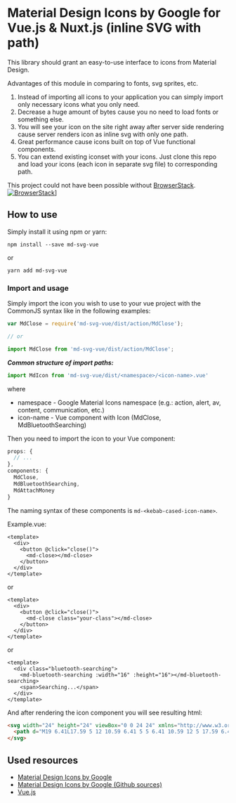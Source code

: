 # Material Design Icons by Google for Vue.js & Nuxt.js (inline SVG with path)

This library should grant an easy-to-use interface to icons from Material Design.

Advantages of this module in comparing to fonts, svg sprites, etc.
1. Instead of importing all icons to your application you can simply import only necessary icons what you only need.
2. Decrease a huge amount of bytes cause you no need to load fonts or something else.
3. You will see your icon on the site right away after server side rendering cause server renders icon as inline svg with only one path.
4. Great performance cause icons built on top of Vue functional components.
5. You can extend existing iconset with your icons. Just clone this repo and load your icons (each icon in separate svg file) to corresponding path.

This project could not have been possible without [BrowserStack](https://www.browserstack.com/).
<a href="https://www.browserstack.com/">![BrowserStack](https://www.browserstack.com/images/layout/browserstack-logo-600x315.png)]</a>

## How to use

Simply install it using npm or yarn:

```
npm install --save md-svg-vue
```

or

```
yarn add md-svg-vue
```

### Import and usage

Simply import the icon you wish to use to your vue project with the CommonJS syntax like in the following examples:

```js
var MdClose = require('md-svg-vue/dist/action/MdClose');

// or

import MdClose from 'md-svg-vue/dist/action/MdClose';
```

***Common structure of import paths:***
```js
import MdIcon from 'md-svg-vue/dist/<namespace>/<icon-name>.vue'
```

where
* namespace - Google Material Icons namespace (e.g.: action, alert, av, content, communication, etc.)
* icon-name - Vue component with Icon (MdClose, MdBluetoothSearching)

Then you need to import the icon to your Vue component:

```js
props: {
  // ...
},
components: {
  MdClose,
  MdBluetoothSearching,
  MdAttachMoney
}
```

The naming syntax of these components is `md-<kebab-cased-icon-name>`.

Example.vue:
```vue
<template>
  <div>
    <button @click="close()">
      <md-close></md-close>
    </button>
  </div>
</template>
```

or 

```vue
<template>
  <div>
    <button @click="close()">
      <md-close class="your-class"></md-close>
    </button>
  </div>
</template>
```

or 

```vue
<template>
  <div class="bluetooth-searching">
    <md-bluetooth-searching :width="16" :height="16"></md-bluetooth-searching>
    <span>Searching...</span>
  </div>
</template>
```

And after rendering the icon component you will see resulting html:
```html
<svg width="24" height="24" viewBox="0 0 24 24" xmlns="http://www.w3.org/2000/svg" class="icon md-icon">
  <path d="M19 6.41L17.59 5 12 10.59 6.41 5 5 6.41 10.59 12 5 17.59 6.41 19 12 13.41 17.59 19 19 17.59 13.41 12z"></path>
</svg>
```

## Used resources

- [Material Design Icons by Google](https://material.io/tools/icons)
- [Material Design Icons by Google (Github sources)](https://github.com/google/material-design-icons/)
- [Vue.js](https://vuejs.org/)
